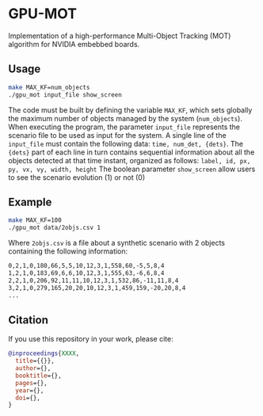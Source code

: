 # GPU-MOT
Implementation of a high-performance Multi-Object Tracking (MOT) algorithm for NVIDIA embebbed boards.

## Usage
```bash
make MAX_KF=num_objects
./gpu_mot input_file show_screen
```

The code must be built by defining the variable ```MAX_KF```, which sets globally the maximum number of objects managed by the system (```num_objects```).
When executing the program, the parameter ```input_file``` represents the scenario file to be used as input for the system.
A single line of the ```input_file``` must contain the following data: ```time, num_det, {dets}```.
The ```{dets}``` part of each line in turn contains sequential information about all the objects detected at that time instant, organized as follows: ```label, id, px, py, vx, vy, width, height```
The boolean parameter ```show_screen``` allow users to see the scenario evolution (1) or not (0)

## Example
```bash
make MAX_KF=100
./gpu_mot data/2objs.csv 1
```

Where ```2objs.csv``` is a file about a synthetic scenario with 2 objects containing the following information:
```bash
0,2,1,0,180,66,5,5,10,12,3,1,558,60,-5,5,8,4
1,2,1,0,183,69,6,6,10,12,3,1,555,63,-6,6,8,4
2,2,1,0,206,92,11,11,10,12,3,1,532,86,-11,11,8,4
3,2,1,0,279,165,20,20,10,12,3,1,459,159,-20,20,8,4
...
```

## Citation

If you use this repository in your work, please cite:
```BibTeX
@inproceedings{XXXX,
  title={{}},
  author={},
  booktitle={},
  pages={},
  year={},
  doi={},
}
```
